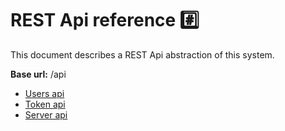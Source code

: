 # REST Api reference #️⃣

This document describes a REST Api abstraction of this system.

**Base url:** /api

- [Users api](./01_Users/index.md)
- [Token api](./02_Token/index.md)
- [Server api](./03_Server/index.md)
